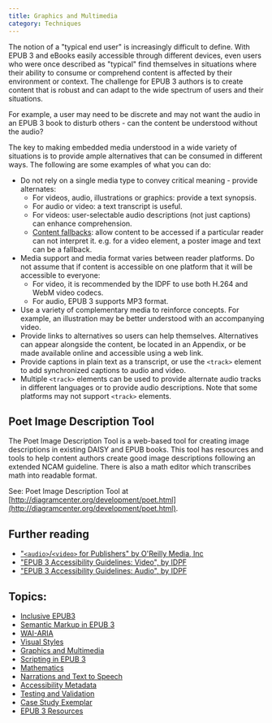 ```yaml
---
title: Graphics and Multimedia
category: Techniques
---
```

The notion of a "typical end user" is increasingly difficult to define. With EPUB 3 and eBooks easily accessible through different devices, even users who were once described as "typical" find themselves in situations where their ability to consume or comprehend content is affected by their environment or context. The challenge for EPUB 3 authors is to create content that is robust and can adapt to the wide spectrum of users and their situations.

For example, a user may need to be discrete and may not want the audio in an EPUB 3 book to disturb others - can the content be understood without the audio?

The key to making embedded media understood in a wide variety of situations is to provide ample alternatives that can be consumed in different ways. The following are some examples of what you can do:

* Do not rely on a single media type to convey critical meaning - provide alternates:
  * For videos, audio, illustrations or graphics: provide a text synopsis.
  * For audio or video: a text transcript is useful.
  * For videos: user-selectable audio descriptions (not just captions) can enhance comprehension.
  * [Content fallbacks](http://www.idpf.org/epub/30/spec/epub30-publications.html#sec-fallback-processing-flow): allow content to be accessed if a particular reader can not interpret it. e.g. for a video element, a poster image and text can be a fallback.
* Media support and media format varies between reader platforms. Do not assume that if content is accessible on one platform that it will be accessible to everyone:
  * For video, it is recommended by the IDPF to use both H.264 and WebM video codecs.
  * For audio, EPUB 3 supports MP3 format.
* Use a variety of complementary media to reinforce concepts. For example, an illustration may be better understood with an accompanying video.
* Provide links to alternatives so users can help themselves. Alternatives can appear alongside the content, be located in an Appendix, or be made available online and accessible using a web link.
* Provide captions in plain text as a transcript, or use the `<track>` element to add synchronized captions to audio and video.
* Multiple `<track>` elements can be used to provide alternate audio tracks in different languages or to provide audio descriptions. Note that some platforms may not support `<track>` elements.

## Poet Image Description Tool

The Poet Image Description Tool is a web-based tool for creating image descriptions in existing DAISY and EPUB books. This tool has resources and tools to help content authors create good image descriptions following an extended NCAM guideline. There is also a math editor which transcribes math into readable format.

See: Poet Image Description Tool at [http://diagramcenter.org/development/poet.html](http://diagramcenter.org/development/poet.html).

## Further reading

* ["`<audio>`/`<video>` for Publishers" by O'Reilly Media, Inc](http://chimera.labs.oreilly.com/books/1234000000770/ch03.html)
* ["EPUB 3 Accessibility Guidelines: Video", by IDPF](http://www.idpf.org/accessibility/guidelines/content/xhtml/video.php)
* ["EPUB 3 Accessibility Guidelines: Audio", by IDPF](http://www.idpf.org/accessibility/guidelines/content/xhtml/audio.php)

## Topics:

* [Inclusive EPUB3](/InclusiveEPUB3.html)
* [Semantic Markup in EPUB 3](/SemanticMarkupInEPUB3.html)
* [WAI-ARIA](/WAI-ARIA.html)
* [Visual Styles](/VisualStyles.html)
* [Graphics and Multimedia](/GraphicsAndMultimedia.html)
* [Scripting in EPUB 3](/ScriptingInEPUB3.html)
* [Mathematics](/Mathematics.html)
* [Narrations and Text to Speech](/NarrationsAndTextToSpeech.html)
* [Accessibility Metadata](/AccessibilityMetadata.html)
* [Testing and Validation](/TestingAndValidation.html)
* [Case Study Exemplar](/CaseStudyExemplar.html)
* [EPUB 3 Resources](/EPUB3Resources.html)
